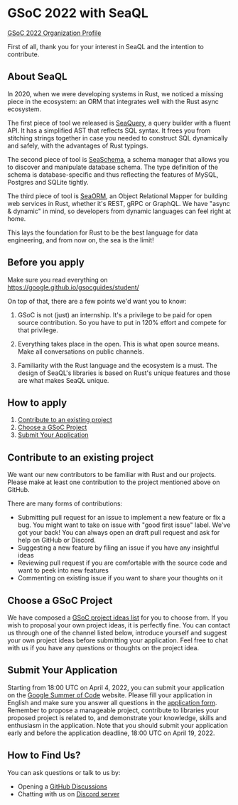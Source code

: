 # GSoC 2022 with SeaQL

[GSoC 2022 Organization Profile](https://summerofcode.withgoogle.com/programs/2022/organizations/seaql)

First of all, thank you for your interest in SeaQL and the intention to contribute.

## About SeaQL

In 2020, when we were developing systems in Rust, we noticed a missing piece in the ecosystem: an ORM that integrates well with the Rust async ecosystem.

The first piece of tool we released is [SeaQuery](https://github.com/SeaQL/sea-query), a query builder with a fluent API. It has a simplified AST that reflects SQL syntax. It frees you from stitching strings together in case you needed to construct SQL dynamically and safely, with the advantages of Rust typings.

The second piece of tool is [SeaSchema](https://github.com/SeaQL/sea-schema), a schema manager that allows you to discover and manipulate database schema. The type definition of the schema is database-specific and thus reflecting the features of MySQL, Postgres and SQLite tightly.

The third piece of tool is [SeaORM](https://github.com/SeaQL/sea-orm), an Object Relational Mapper for building web services in Rust, whether it's REST, gRPC or GraphQL. We have "async & dynamic" in mind, so developers from dynamic languages can feel right at home.

This lays the foundation for Rust to be the best language for data engineering, and from now on, the sea is the limit!

## Before you apply

Make sure you read everything on https://google.github.io/gsocguides/student/

On top of that, there are a few points we'd want you to know:

1. GSoC is not (just) an internship. It's a privilege to be paid for open source contribution. So you have to put in 120% effort and compete for that privilege.

2. Everything takes place in the open. This is what open source means. Make all conversations on public channels.

3. Familiarity with the Rust language and the ecosystem is a must. The design of SeaQL's libraries is based on Rust's unique features and those are what makes SeaQL unique.

## How to apply

1. [Contribute to an existing project](#contribute-to-an-existing-project)
2. [Choose a GSoC Project](#choose-a-gsoc-project)
3. [Submit Your Application](#submit-your-application)

## Contribute to an existing project

We want our new contributors to be familiar with Rust and our projects. Please make at least one contribution to the project mentioned above on GitHub.

There are many forms of contributions:

- Submitting pull request for an issue to implement a new feature or fix a bug. You might want to take on issue with "good first issue" label. We've got your back! You can always open an draft pull request and ask for help on GitHub or Discord.
- Suggesting a new feature by filing an issue if you have any insightful ideas
- Reviewing pull request if you are comfortable with the source code and want to peek into new features
- Commenting on existing issue if you want to share your thoughts on it

## Choose a GSoC Project

We have composed a [GSoC project ideas list](README.md) for you to choose from. If you wish to proposal your own project ideas, it is perfectly fine. You can contact us through one of the channel listed below, introduce yourself and suggest your own project ideas before submitting your application. Feel free to chat with us if you have any questions or thoughts on the project idea.

## Submit Your Application

Starting from 18:00 UTC on April 4, 2022, you can submit your application on the [Google Summer of Code](https://summerofcode.withgoogle.com) website. Please fill your application in English and make sure you answer all questions in the [application form](APPLICATION.md). Remember to propose a manageable project, contribute to libraries your proposed project is related to, and demonstrate your knowledge, skills and enthusiasm in the application. Note that you should submit your application early and before the application deadline, 18:00 UTC on April 19, 2022.

## How to Find Us?

You can ask questions or talk to us by:

- Opening a [GitHub Discussions](https://github.com/SeaQL/summer-of-code/discussions)
- Chatting with us on [Discord server](https://discord.com/invite/uCPdDXzbdv)